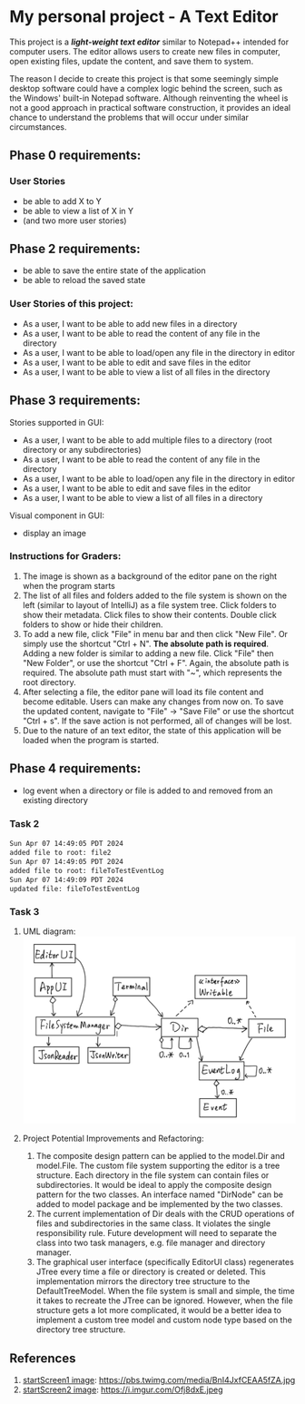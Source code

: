 # My personal project - A Text Editor
This project is a ***light-weight text editor*** similar to Notepad++ intended 
for computer users. The editor allows users to create new files in computer, 
open existing files, update the content, and save them to system. 

The reason I decide to create this project is that some seemingly simple desktop
software could have a complex logic behind the screen, such as the Windows' 
built-in Notepad software. Although reinventing the wheel is not a good approach
in practical software construction, it provides an ideal chance to understand 
the problems that will occur under similar circumstances.

## Phase 0 requirements:
### User Stories
- be able to add X to Y
- be able to view a list of X in Y
- (and two more user stories)

## Phase 2 requirements:
- be able to save the entire state of the application
- be able to reload the saved state

### User Stories of this project:
- As a user, I want to be able to add new files in a directory
- As a user, I want to be able to read the content of any file in the directory
- As a user, I want to be able to load/open any file in the directory in editor
- As a user, I want to be able to edit and save files in the editor
- As a user, I want to be able to view a list of all files in the directory

## Phase 3 requirements:
Stories supported in GUI:
- As a user, I want to be able to add multiple files to a directory (root directory or any subdirectories)
- As a user, I want to be able to read the content of any file in the directory
- As a user, I want to be able to load/open any file in the directory in editor
- As a user, I want to be able to edit and save files in the editor
- As a user, I want to be able to view a list of all files in a directory

Visual component in GUI:
- display an image

### Instructions for Graders:
1.  The image is shown as a background of the editor pane on the right when the program starts
1.  The list of all files and folders added to the file system is shown on the left (similar to layout of IntelliJ)
    as a file system tree. Click folders to show their metadata. Click files to show their contents. Double click
    folders to show or hide their children.
1.  To add a new file, click "File" in menu bar and then click "New File". Or simply use the shortcut "Ctrl + N". **The
    absolute path is required**. Adding a new folder is similar to adding a new file. Click "File" then "New Folder", or
    use the shortcut "Ctrl + F". Again, the absolute path is required. The absolute path must start with "~", which
    represents the root directory.
1.  After selecting a file, the editor pane will load its file content and become editable. Users can make any changes
    from now on. To save the updated content, navigate to "File" -> "Save File" or use the shortcut "Ctrl + s". If the
    save action is not performed, all of changes will be lost.
1.  Due to the nature of an text editor, the state of this application will be loaded when the program is started.

## Phase 4 requirements:
- log event when a directory or file is added to and removed from an existing directory

### Task 2
```
Sun Apr 07 14:49:05 PDT 2024
added file to root: file2
Sun Apr 07 14:49:05 PDT 2024
added file to root: fileToTestEventLog
Sun Apr 07 14:49:09 PDT 2024
updated file: fileToTestEventLog
```

### Task 3
1. UML diagram:
![UML Design Diagram](./UML_Design_Diagram.png)

1.  Project Potential Improvements and Refactoring:
    1.  The composite design pattern can be applied to the model.Dir and model.File. The custom file system supporting
        the editor is a tree structure. Each directory in the file system can contain files or subdirectories. It would
        be ideal to apply the composite design pattern for the two classes. An interface named "DirNode" can be added to
        model package and be implemented by the two classes.
    1.  The current implementation of Dir deals with the CRUD operations of files and subdirectories in the same class.
        It violates the single responsibility rule. Future development will need to separate the class into two task
        managers, e.g. file manager and directory manager.
    1.  The graphical user interface (specifically EditorUI class) regenerates JTree every time a file or directory is
        created or deleted. This implementation mirrors the directory tree structure to the DefaultTreeModel. When the
        file system is small and simple, the time it takes to recreate the JTree can be ignored. However, when the file
        structure gets a lot more complicated, it would be a better idea to implement a custom tree model and custom
        node type based on the directory tree structure.

## References
1.  [startScreen1 image](./data/startScreen1.jpg): https://pbs.twimg.com/media/BnI4JxfCEAA5fZA.jpg
1.  [startScreen2 image](./data/startScreen2.jpg): https://i.imgur.com/Ofj8dxE.jpeg